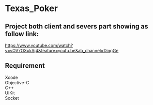 # Texas_Poker

## Project both client and severs part showing as follow link:<br>
https://www.youtube.com/watch?v=vOV7OXukAj4&feature=youtu.be&ab_channel=DingGe

## Requirement
Xcode<br>
Objective-C<br>
C++<br>
UIKit<br>
Socket<br>

